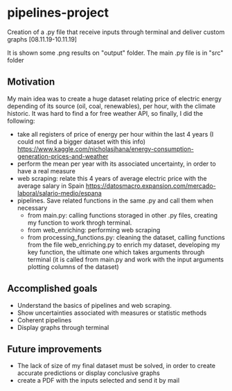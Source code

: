# pipelines-project
Creation of a .py file that receive inputs through terminal and deliver custom graphs [08.11.19-10.11.19]

It is shown some .png results on "output" folder.
The main .py file is in "src" folder

## Motivation

My main idea was to create a huge dataset relating price of electric energy depending of its source (oil, coal, renewables), per hour, with the climate historic. It was hard to find a for free weather API, so finally, I did the following:

- take all registers of price of energy per hour within the last 4 years (I could not find a bigger dataset with this info)
    https://www.kaggle.com/nicholasjhana/energy-consumption-generation-prices-and-weather
- perform the mean  per year with its associated uncertainty, in order to have a real measure
- web scraping: relate this 4 years of average electric price with the average salary in Spain
    https://datosmacro.expansion.com/mercado-laboral/salario-medio/espana
- pipelines. Save related functions in the same .py and call them when necessary
    - from main.py: calling functions storaged in other .py files, creating my function to work throgh terminal.
    - from web_enriching: performing web scraping
    - from processing_functions.py: cleaning the dataset, calling functions from the file web_enriching.py to enrich my dataset, developing my key function, the ultimate one which takes arguments through terminal (it is called from main.py and work with the input arguments plotting columns of the dataset) 
    
## Accomplished goals
- Understand the basics of pipelines and web scraping.
- Show uncertainties associated with measures or statistic methods
- Coherent pipelines
- Display graphs through terminal

## Future improvements
- The lack of size of my final dataset must be solved, in order to create accurate predictions or display conclusive graphs
- create a PDF with the inputs selected and send it by mail 